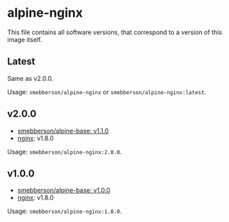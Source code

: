 alpine-nginx
============

This file contains all software versions, that correspond to a version of this image itself.

## Latest

Same as v2.0.0.

Usage: `smebberson/alpine-nginx` or `smebberson/alpine-nginx:latest`.

## v2.0.0

- [smebberson/alpine-base: v1.1.0][smebbersonalpinebase110]
- [nginx][nginx]: v1.8.0

Usage: `smebberson/alpine-nginx:2.0.0`.

## v1.0.0

- [smebberson/alpine-base: v1.0.0][smebbersonalpinebase100]
- [nginx][nginx]: v1.8.0

Usage: `smebberson/alpine-nginx:1.0.0`.

[nginx]: http://nginx.org/
[smebbersonalpinebase100]: https://github.com/smebberson/docker-alpine/blob/fdb9fca74d03ee1b21e47e3edd54f01cb4bf5ab6/alpine-base/Dockerfile
[smebbersonalpinebase110]: https://github.com/smebberson/docker-alpine/blob/1f0d03677e8ebbcd59ff8209730089bcac79d23d/alpine-base/Dockerfile
